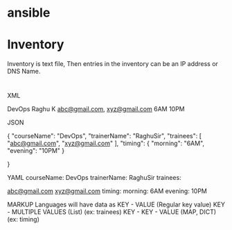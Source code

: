 # ansible

# Inventory
Inventory is text file, Then entries in the inventory can be an IP address or DNS Name.


#
XML

DevOps Raghu K abc@gmail.com, xyz@gmail.com 6AM 10PM

JSON

{ "courseName": "DevOps", "trainerName": "RaghuSir", "trainees": [ "abc@gmail.com", "xyz@gmail.com" ], "timing": { "morning": "6AM", "evening": "10PM" }

}

YAML courseName: DevOps trainerName: RaghuSir trainees:

abc@gmail.com
xyz@gmail.com timing: morning: 6AM evening: 10PM

MARKUP Languages will have data as KEY - VALUE (Regular key value) KEY - MULTIPLE VALUES (List) (ex: trainees) KEY - KEY - VALUE (MAP, DICT) (ex: timing)